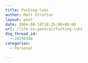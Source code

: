 ```yaml
---
title: Fucking Cubs
author: Matt Stratton
layout: post
date: 2004-08-18T18:35:00+00:00
url: /life-in-general/fucking-cubs
dsq_thread_id:
  - 28250348
categories:
  - Personal

---
```

